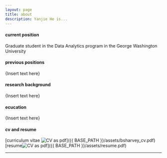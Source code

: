 ```yaml
---
layout: page
title: about
description: Yanjie He is...
---
```


#### <a name="currentposition"></a>current position
Graduate student in the Data Analytics program in the George Washington University


#### <a name="previousposition"></a>previous positions
{Insert text here}


#### <a name="researchbackground"></a>research background
{Insert text here}


#### <a name="education"></a>ecucation
{Insert text here}


#### <a name="cvandresume"></a>cv and resume
[curriculum vitae ![CV as pdf](icons16/pdf-icon.png)]({{ BASE_PATH }}/assets/bsharvey_cv.pdf)
[resume![CV as pdf](icons16/pdf-icon.png)]({{ BASE_PATH }}/assets/resume.pdf)

---
